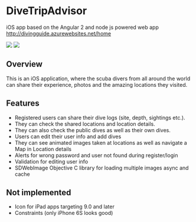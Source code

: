 # DiveTripAdvisor
iOS app based on the Angular 2 and node js powered web app
http://divingguide.azurewebsites.net/home

<img src="https://user-images.githubusercontent.com/10980842/27215356-7454864c-5279-11e7-9a23-65046a74667e.png">
<img src="https://user-images.githubusercontent.com/10980842/27216609-238be7f4-527f-11e7-971a-0a4f9b114504.png">

## Overview

This is an iOS application, where the scuba divers from all around the world can share their experience, photos and the amazing locations they visited. 

## Features

- Registered users can share their dive logs (site, depth, sightings etc.).
- They can check the shared locations and location details.
- They can also check the public dives as well as their own dives.
- Users can edit their user info and add dives
- They can see animated images taken at locations as well as navigate a Map in Location details
- Alerts for wrong password and user not found during register/login
- Validation for editing user info
- SDWebImage Objective C library for loading multiple images async and cache

## Not implemented

- Icon for iPad apps targeting 9.0 and later
- Constraints (only iPhone 6S looks good)
